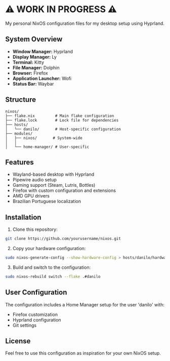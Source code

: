 # ⚠️ WORK IN PROGRESS ⚠️

My personal NixOS configuration files for my desktop setup using Hyprland.

## System Overview

- **Window Manager:** Hyprland
- **Display Manager:** Ly
- **Terminal:** Kitty
- **File Manager:** Dolphin
- **Browser:** Firefox
- **Application Launcher:** Wofi
- **Status Bar:** Waybar

## Structure

```
nixos/
├── flake.nix         # Main flake configuration
├── flake.lock        # Lock file for dependencies
├── hosts/           
│   └── danilo/       # Host-specific configuration
├── modules/
│   ├── nixos/       # System-wide
│   │
│   └── home-manager/ # User-specific
```

## Features

- Wayland-based desktop with Hyprland
- Pipewire audio setup
- Gaming support (Steam, Lutris, Bottles)
- Firefox with custom configuration and extensions
- AMD GPU drivers
- Brazilian Portuguese localization

## Installation

1. Clone this repository:
```bash
git clone https://github.com/yourusername/nixos.git
```

2. Copy your hardware configuration:
```bash
sudo nixos-generate-config --show-hardware-config > hosts/danilo/hardware-configuration.nix
```

3. Build and switch to the configuration:
```bash
sudo nixos-rebuild switch --flake .#danilo
```

## User Configuration

The configuration includes a Home Manager setup for the user 'danilo' with:
- Firefox customization
- Hyprland configuration
- Git settings

## License

Feel free to use this configuration as inspiration for your own NixOS setup.
